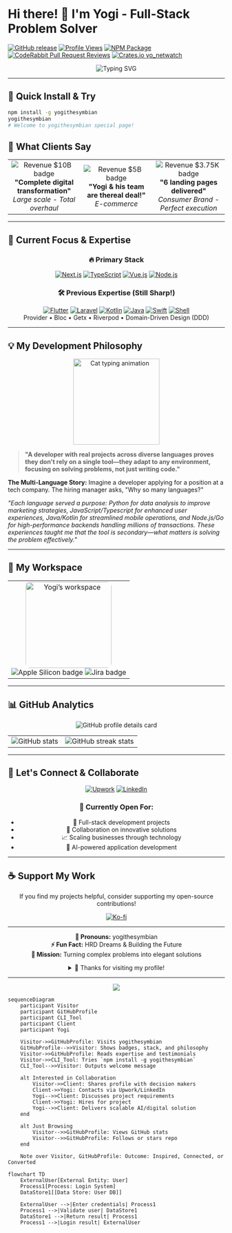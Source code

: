 <!--
/**
 * @cgr Generate a sequence diagram for this checkout process.
 * Include description between Stack Skills, Badge, and Client Say
 */
-->
# Hi there! 👋 I'm Yogi - Full-Stack Problem Solver

[![GitHub release](https://img.shields.io/github/v/release/yogithesymbian/yogithesymbian?style=flat-square&color=blue)](https://github.com/yogithesymbian/yogithesymbian)
[![Profile Views](https://komarev.com/ghpvc/?username=yogithesymbian&color=blueviolet&style=flat-square)](https://github.com/yogithesymbian)
[![NPM Package](https://img.shields.io/badge/npm-yogithesymbian-red?style=flat-square&logo=npm)](https://www.npmjs.com/package/yogithesymbian)
[![CodeRabbit Pull Request Reviews](https://img.shields.io/coderabbit/prs/github/yogithesymbian/yogithesymbian?utm_source=oss&utm_medium=github&utm_campaign=yogithesymbian%2Fyogithesymbian&labelColor=171717&color=FF570A&link=https%3A%2F%2Fcoderabbit.ai&label=CodeRabbit+Reviews)](#)
[![Crates.io yo_netwatch](https://img.shields.io/crates/v/yo_netwatch.svg)](https://crates.io/crates/yo_netwatch)


<div align="center">
  <img src="https://readme-typing-svg.herokuapp.com?font=JetBrains+Mono&weight=600&size=28&duration=3000&pause=1000&color=3B82F6&center=true&vCenter=true&width=600&lines=Problem+Solver;AI-Powered+Solutions;Building+Digital+Experiences" alt="Typing SVG" />
</div>

---

## 🚀 Quick Install & Try

```bash
npm install -g yogithesymbian
yogithesymbian
# Welcome to yogithesymbian special page!
```

## 💼 What Clients Say

<div align="center">
<table>
<tr>

<td align="center" width="33%">
<img src="https://img.shields.io/badge/Revenue-$10B-success?style=for-the-badge" alt="Revenue $10B badge" />
<br><strong>"Complete digital transformation"</strong>
<br><em>Large scale - Total overhaul</em>
</td>
<td align="center" width="33%">
<img src="https://img.shields.io/badge/Revenue-Rp5B-success?style=for-the-badge" alt="Revenue $5B badge"/>
<br><strong>"Yogi & his team are thereal deal!"</strong>
<br><em>E-commerce</em>
</td>
<td align="center" width="33%">
<img src="https://img.shields.io/badge/Revenue-$3.75K-success?style=for-the-badge" alt="Revenue $3.75K badge"/>
<br><strong>"6 landing pages delivered"</strong>
<br><em>Consumer Brand - Perfect execution</em>
</td>
</tr>
</table>
    
</div>

---

## 🎯 Current Focus & Expertise

<div align="center">

### 🔥 Primary Stack
[![Next.js](https://img.shields.io/badge/Next.js-000000?style=for-the-badge&logo=nextdotjs&logoColor=white)](https://nextjs.org/)
[![TypeScript](https://img.shields.io/badge/TypeScript-007ACC?style=for-the-badge&logo=typescript&logoColor=white)](https://www.typescriptlang.org/)
[![Vue.js](https://img.shields.io/badge/Vue.js-4FC08D?style=for-the-badge&logo=vuedotjs&logoColor=white)](https://vuejs.org/)
[![Node.js](https://img.shields.io/badge/Node.js-339933?style=for-the-badge&logo=nodedotjs&logoColor=white)](https://nodejs.org/)

### 🛠 Previous Expertise (Still Sharp!)
[![Flutter](https://img.shields.io/badge/Flutter-02569B?style=for-the-badge&logo=flutter&logoColor=white)](https://flutter.dev/)
[![Laravel](https://img.shields.io/badge/Laravel-FF2D20?style=for-the-badge&logo=laravel&logoColor=white)](https://laravel.com/)
[![Kotlin](https://img.shields.io/badge/Kotlin-0095D5?style=for-the-badge&logo=kotlin&logoColor=white)](https://kotlinlang.org/)
[![Java](https://img.shields.io/badge/Java-ED8B00?style=for-the-badge&logo=openjdk&logoColor=white)](https://www.java.com/)
[![Swift](https://img.shields.io/badge/Swift-F54A2A?style=for-the-badge&logo=swift&logoColor=white)](https://swift.org/)
[![Shell](https://img.shields.io/badge/Shell_Script-121011?style=for-the-badge&logo=gnu-bash&logoColor=white)](https://www.gnu.org/software/bash/)
<br/>Provider • Bloc • Getx • Riverpod • Domain-Driven Design (DDD)

</div>

---

## 💡 My Development Philosophy

<div align="center">
<img src="https://github.com/sindresorhus/sindresorhus/blob/main/cat-typing.gif" width="200" alt="Cat typing animation"/>
</div>

> **"A developer with real projects across diverse languages proves they don't rely on a single tool—they adapt to any environment, focusing on solving problems, not just writing code."**

**The Multi-Language Story:**
Imagine a developer applying for a position at a tech company. The hiring manager asks, "Why so many languages?"

*"Each language served a purpose: Python for data analysis to improve marketing strategies, JavaScript/Typescript for enhanced user experiences, Java/Kotlin for streamlined mobile operations, and Node.js/Go for high-performance backends handling millions of transactions. These experiences taught me that the tool is secondary—what matters is solving the problem effectively."*

---

## 🏢 My Workspace

<div align="center">
<table>
<tr>
<td align="center">
<img src="https://github.com/yogithesymbian/yogithesymbian/blob/main/workspace.jpeg" width="200" style="border-radius: 10px;" alt="Yogi’s workspace"/>
<br>
<img src="https://img.shields.io/badge/Apple_Silicon-333333?style=for-the-badge&logo=apple&logoColor=white" alt="Apple Silicon badge"/>
<img src="https://img.shields.io/badge/Jira-0052CC?style=for-the-badge&logo=Jira&logoColor=white" alt="Jira badge" />

</td>
</tr>
</table>
</div>

---

## 📊 GitHub Analytics

<div align="center">
<img src="http://github-profile-summary-cards.vercel.app/api/cards/profile-details?username=yogithesymbian&theme=github_dark" alt="GitHub profile details card"/>
</div>

<div align="center">
<table>
<tr>
<td>
<img src="https://github-readme-stats.vercel.app/api?username=yogithesymbian&show_icons=true&theme=radical&hide_border=true" alt="GitHub stats" />
</td>
<td>
<img src="https://github-readme-streak-stats.herokuapp.com?user=yogithesymbian&theme=radical&hide_border=true" alt="GitHub streak stats"/>
</td>
</tr>
</table>
</div>

---

## 🤝 Let's Connect & Collaborate

<div align="center">

[![Upwork](https://img.shields.io/badge/UpWork-6FDA44?style=for-the-badge&logo=Upwork&logoColor=white)](https://www.upwork.com/freelancers/~0170c41ef45390f246?mp_source=share)
[![LinkedIn](https://img.shields.io/badge/LinkedIn-0077B5?style=for-the-badge&logo=linkedin&logoColor=white)](https://www.linkedin.com/in/yogi-arif-widodo/)

### 💬 Currently Open For:
- 🚀 Full-stack development projects
- 🤝 Collaboration on innovative solutions
- 📈 Scaling businesses through technology
- 🎯 AI-powered application development

</div>

---

## ☕ Support My Work

<div align="center">

If you find my projects helpful, consider supporting my open-source contributions!

[![Ko-fi](https://ko-fi.com/img/githubbutton_sm.svg)](https://ko-fi.com/R6R3LMURG)

</div>

---

<div align="center">

**💼 Pronouns:** yogithesymbian  
**⚡ Fun Fact:** HRD Dreams & Building the Future  
**🎯 Mission:** Turning complex problems into elegant solutions

<details>
<summary>🎉 Thanks for visiting my profile!</summary>
<br>
<div align="center">
<img src="https://github.com/user-attachments/assets/c7408c94-22a2-4ad7-b65b-d5126e4d4adf" alt="Thank you" width="150px">
<p><strong>Thanks for letting me share my journey with you!</strong></p>
<p><em>Ready to build something amazing together? Let's connect!</em></p>
</div>
</details>

</div>

---

<div align="center">
<img src="https://capsule-render.vercel.app/api?type=waving&color=gradient&height=100&section=footer" />
</div>

```mermaid
sequenceDiagram
    participant Visitor
    participant GitHubProfile
    participant CLI_Tool
    participant Client
    participant Yogi

    Visitor->>GitHubProfile: Visits yogithesymbian
    GitHubProfile-->>Visitor: Shows badges, stack, and philosophy
    Visitor->>GitHubProfile: Reads expertise and testimonials
    Visitor->>CLI_Tool: Tries `npm install -g yogithesymbian`
    CLI_Tool-->>Visitor: Outputs welcome message

    alt Interested in Collaboration
        Visitor->>Client: Shares profile with decision makers
        Client->>Yogi: Contacts via Upwork/LinkedIn
        Yogi-->>Client: Discusses project requirements
        Client->>Yogi: Hires for project
        Yogi-->>Client: Delivers scalable AI/digital solution
    end

    alt Just Browsing
        Visitor-->>GitHubProfile: Views GitHub stats
        Visitor-->>GitHubProfile: Follows or stars repo
    end

    Note over Visitor, GitHubProfile: Outcome: Inspired, Connected, or Converted
```
```mermaid
flowchart TD
    ExternalUser[External Entity: User]
    Process1[Process: Login System]
    DataStore1[[Data Store: User DB]]

    ExternalUser -->|Enter credentials| Process1
    Process1 -->|Validate user| DataStore1
    DataStore1 -->|Return result| Process1
    Process1 -->|Login result| ExternalUser
```
